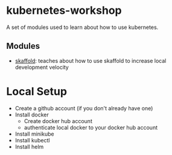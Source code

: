 # kubernetes-workshop

A set of modules used to learn about how to use kubernetes.

## Modules

* [skaffold](/skaffold): teaches about how to use skaffold to increase local development velocity


# Local Setup

* Create a github account (if you don't already have one)
* Install docker
    * Create docker hub account
    * authenticate local docker to your docker hub account
* Install minikube
* Install kubectl
* Install helm